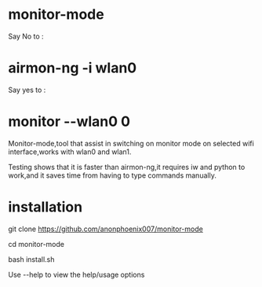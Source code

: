 # monitor-mode

Say No to :
# airmon-ng -i wlan0

Say yes to :
# monitor --wlan0 0

Monitor-mode,tool that assist in switching on monitor mode on selected wifi interface,works with wlan0 and wlan1.

Testing shows that it is faster than airmon-ng,it requires iw and python to work,and it saves time from having to type commands manually.

# installation
git clone https://github.com/anonphoenix007/monitor-mode

cd monitor-mode

bash install.sh

Use --help to view the help/usage options
